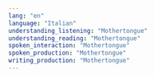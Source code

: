 ```yaml
---
lang: "en"
language: "Italian"
understanding_listening: "Mothertongue"
understanding_reading: "Mothertongue"
spoken_interaction: "Mothertongue"
spoken_production: "Mothertongue"
writing_production: "Mothertongue"
---
```

